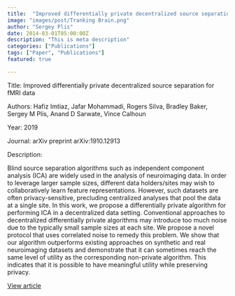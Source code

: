 ```yaml
---
title:  "Improved differentially private decentralized source separation for fMRI data"
image: "images/post/Tranking Brain.png"
author: "Sergey Plis"
date: 2014-03-01T05:00:00Z
description: "This is meta description"
categories: ["Publications"]
tags: ["Paper", "Publications"]
featured: true

---
```

Title: Improved differentially private decentralized source separation for fMRI data
  
Authors: Hafiz Imtiaz, Jafar Mohammadi, Rogers Silva, Bradley Baker, Sergey M Plis, Anand D Sarwate, Vince Calhoun
  
Year: 2019
  
Journal: arXiv preprint arXiv:1910.12913
  
Description:
  
Blind source separation algorithms such as independent component analysis (ICA) are widely used in the analysis of neuroimaging data. In order to leverage larger sample sizes, different data holders/sites may wish to collaboratively learn feature representations. However, such datasets are often privacy-sensitive, precluding centralized analyses that pool the data at a single site. In this work, we propose a differentially private algorithm for performing ICA in a decentralized data setting. Conventional approaches to decentralized differentially private algorithms may introduce too much noise due to the typically small sample sizes at each site. We propose a novel protocol that uses correlated noise to remedy this problem. We show that our algorithm outperforms existing approaches on synthetic and real neuroimaging datasets and demonstrate that it can sometimes reach the same level of utility as the corresponding non-private algorithm. This indicates that it is possible to have meaningful utility while preserving privacy.

  
[View article](https://arxiv.org/abs/1910.12913)  
